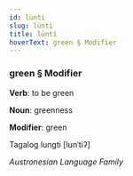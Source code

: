 ```yaml
---
id: lünti
slug: lünti
title: lünti
hoverText: green § Modifier
---
```


### green § Modifier

**Verb**: to be green

**Noun**: greenness

**Modifier**: green

Tagalog lungti [lʊnˈtiʔ]

*Austronesian Language Family*